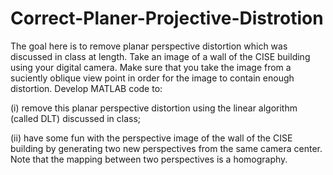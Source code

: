 # Correct-Planer-Projective-Distrotion
The goal here is to remove planar perspective distortion which was discussed in class at length. Take an image of a wall of the CISE building using your digital camera. Make sure that you take the image from a suciently oblique view point in order for the image to contain enough distortion. Develop MATLAB code to:

(i) remove this planar perspective distortion using the linear algorithm (called DLT) discussed in class; 

(ii) have some fun with the perspective image of the wall of the CISE building by generating two new perspectives from the same camera center. Note that the mapping between two perspectives is a homography.
